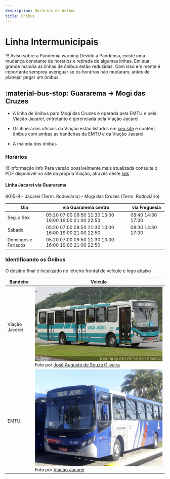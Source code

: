 ```yaml
---
description: Horários de ônibus 
title: Ônibus
---
```


# Linha Intermunicipais

!!! Aviso sobre a Pandemia warning
    Devido a Pandemia, existe uma mudança constante de horários e retirada de algumas linhas. Em sua grande maioria as linhas de ônibus estão reduzidas. Com isso em mente é importante semprea averiguar se os horários não mudaram, antes de planejar pegar um ônibus.



## :material-bus-stop: Guararema → Mogi das Cruzes

- A linha de ônibus para Mogi das Cruzes é operada pela EMTU e pela Viação Jacareí, entretanto é gerenciada pela Viação Jacareí.

- Os itinerários oficiais da Viação estão listados em [seu site](https://www.viacaojacarei.com.br/site/itinerarios/) e contém ônibus com ambas as bandeiras da EMTU e da Viação Jacareí.

- A maioria dos ônibus 
### Horários

!!! Informação info
    Para versão possívelmente mais atualizada consulte o PDF disponível no site da própria Viação, através deste [link](https://www.viacaojacarei.com.br/site/itinerarios/)


#### Linha Jacareí via Guararema
8015-B - Jacareí (Term. Rodoviário) - Mogi das Cruzes (Term. Rodoviário)


| Dia                   | via Guararema centro                                        | via Freguesia                 |
|------------           |                                               --------------|                 --------------|
| Seg. a Sex.           | 05:20	07:00 09:50	11:30 13:00 16:00 19:00	21:00 22:50       | 08:40 14:30 17:30             |
| Sábado                | 05:20	07:00 09:50	11:30 13:00 16:00 19:00	21:00 22:50       | 08:30 14:30 17:30             |
| Domingos e Feriados   | 05:20	07:00 09:50	11:30 13:00 16:00 19:00	21:00 22:50       |                               |



### Identificando os Ônibus

O destino final é localizado no letreiro frontal do veículo e logo abaixo 



|Bandeira|Veículo       |
|--------|--------------|
|Viação Jacereí|![Bandeira Viação Jacarei](ilustracoes\onibus\onibus_verde.jpg)Foto por [José Augusto de Souza Oliveira](https://onibusbrasil.com/joseaugustomrzezao/5465078)|
|EMTU|![Bandeira EMTU](ilustracoes\onibus\onibus_azul.png)Foto por [Viação Jacareí](https://www.viacaojacarei.com.br/)|

